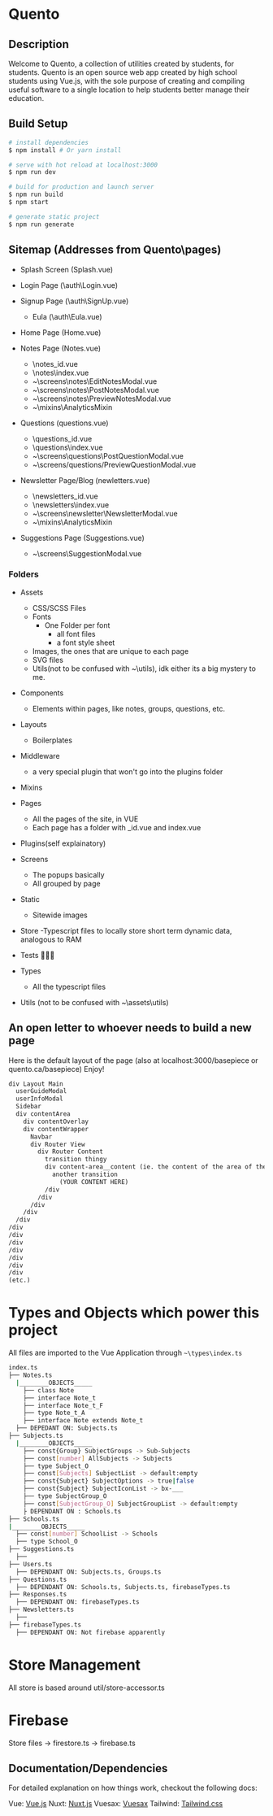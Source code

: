 # Quento

## Description
Welcome to Quento, a collection of utilities created by students, for students. Quento is an open source web app created by high school students using Vue.js, with the sole purpose of creating and compiling useful software to a single location to help students better manage their education.  

## Build Setup
```bash
# install dependencies
$ npm install # Or yarn install

# serve with hot reload at localhost:3000
$ npm run dev

# build for production and launch server
$ npm run build
$ npm start

# generate static project
$ npm run generate
```

## Sitemap (Addresses from Quento\pages)

- Splash Screen (Splash.vue)
- Login Page (\auth\Login.vue)
- Signup Page (\auth\SignUp.vue)
  - Eula (\auth\Eula.vue)

- Home Page (Home.vue) 
- Notes Page (Notes.vue)
  - \notes\_id.vue
  - \notes\index.vue
  - ~\screens\notes\EditNotesModal.vue
  - ~\screens\notes\PostNotesModal.vue
  - ~\screens\notes\PreviewNotesModal.vue
  - ~\mixins\AnalyticsMixin
- Questions (questions.vue)
  - \questions\_id.vue
  - \questions\index.vue
  - ~\screens\questions\PostQuestionModal.vue
  - ~\screens/questions/PreviewQuestionModal.vue
- Newsletter Page/Blog (newletters.vue)
  - \newsletters\_id.vue
  - \newsletters\index.vue
  - ~\screens\newsletter\NewsletterModal.vue
  - ~\mixins\AnalyticsMixin
- Suggestions Page (Suggestions.vue)
  - ~\screens\SuggestionModal.vue

### Folders

- Assets
  - CSS/SCSS Files
  - Fonts
    - One Folder per font
      - all font files
      - a font style sheet
  - Images, the ones that are unique to each page
  - SVG files
  - Utils(not to be confused with ~\utils), idk either its a big mystery to me.

- Components
  - Elements within pages, like notes, groups, questions, etc.
- Layouts
  - Boilerplates
- Middleware
  - a very special plugin that won't go into the plugins folder
- Mixins
- Pages
  - All the pages of the site, in VUE
  - Each page has a folder with \_id.vue and index.vue 
- Plugins(self explainatory)
- Screens
  - The popups basically
  - All grouped by page
- Static
  - Sitewide images
- Store
  -Typescript files to locally store short term dynamic data, analogous to RAM
- Tests 🤷🏻‍♂️
- Types 
  - All the typescript files
- Utils (not to be confused with ~\assets\utils)

## An open letter to whoever needs to build a new page
Here is the default layout of the page (also at localhost:3000/basepiece or quento.ca/basepiece)
Enjoy!
```html
div Layout Main
  userGuideModal
  userInfoModal
  Sidebar
  div contentArea
    div contentOverlay
    div contentWrapper
      Navbar
      div Router View
        div Router Content
          transition thingy
          div content-area__content (ie. the content of the area of the content of the page, go naming departement)
            another transition
              (YOUR CONTENT HERE)
          /div
        /div
      /div
    /div
  /div
/div
/div
/div
/div
/div
/div
/div
(etc.)
```

# Types and Objects which power this project
All files are imported to the Vue Application through `~\types\index.ts`

```bash
index.ts
├── Notes.ts
  |________OBJECTS_____
    ├── class Note
    ├── interface Note_t
    ├── interface Note_t_F
    ├── type Note_t_A
    ├── interface Note extends Note_t
  ├── DEPEDANT ON: Subjects.ts
├── Subjects.ts
  |________OBJECTS_____
    ├── const{Group} SubjectGroups -> Sub-Subjects
    ├── const[number] AllSubjects -> Subjects
    ├── type Subject_O
    ├── const[Subjects] SubjectList -> default:empty
    ├── const{Subject} SubjectOptions -> true|false
    ├── const{Subject} SubjectIconList -> bx-___
    ├── type SubjectGroup_O
    ├── const[SubjectGroup_O] SubjectGroupList -> default:empty
    ├ DEPENDANT ON : Schools.ts
├── Schools.ts
|________OBJECTS_____
  ├── const[number] SchoolList -> Schools
  ├── type School_O
├── Suggestions.ts
  ├── 
├── Users.ts
  ├── DEPENDANT ON: Subjects.ts, Groups.ts
├── Questions.ts
  ├── DEPENDANT ON: Schools.ts, Subjects.ts, firebaseTypes.ts
├── Responses.ts
  ├── DEPENDANT ON: firebaseTypes.ts
├── Newsletters.ts
  ├── 
├── firebaseTypes.ts
  ├── DEPENDANT ON: Not firebase apparently
```

# Store Management
All store is based around util/store-accessor.ts

# Firebase
Store files -> firestore.ts -> firebase.ts

## Documentation/Dependencies
For detailed explanation on how things work, checkout the following docs:

Vue: [Vue.js](https://vuejs.org/v2/guide/)
Nuxt: [Nuxt.js](https://nuxtjs.org/guide/installation/)
Vuesax: [Vuesax](https://vuesax.com/docs/components/Input.html#default)
Tailwind: [Tailwind.css](https://tailwindcss.com/docs/installation)
